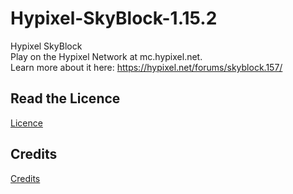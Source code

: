 # Hypixel-SkyBlock-1.15.2
Hypixel SkyBlock  
Play on the Hypixel Network at mc.hypixel.net.  
Learn more about it here: https://hypixel.net/forums/skyblock.157/  
## Read the Licence
[Licence](./LICENSE.md)
## Credits
[Credits](./CREDITS.md)
